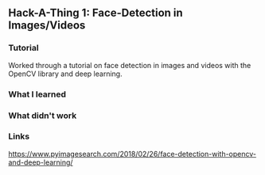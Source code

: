 ## Hack-A-Thing 1: Face-Detection in Images/Videos


### Tutorial
Worked through a tutorial on face detection in images and videos with the OpenCV library and deep learning.

### What I learned


### What didn't work


### Links
https://www.pyimagesearch.com/2018/02/26/face-detection-with-opencv-and-deep-learning/

